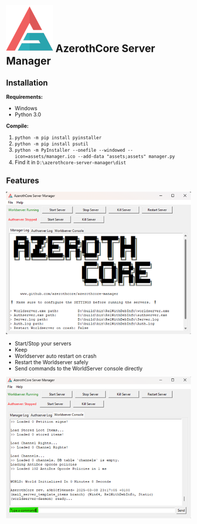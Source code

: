 # ![icon](icon.png) AzerothCore Server Manager

## Installation

**Requirements:**
- Windows
- Python 3.0

**Compile:**
1. `python -m pip install pyinstaller`
2. `python -m pip install psutil`
3. `python -m PyInstaller --onefile --windowed --icon=assets/manager.ico --add-data "assets;assets" manager.py`
4. Find it in `D:\azerothcore-server-manager\dist`

## Features
![manager-home](assets/manager-home.png)

- Start/Stop your servers
- Keep 
- Worldserver auto restart on crash
- Restart the Worldserver safely
- Send commands to the WorldServer console directly

![manager-command](assets/manager-command.png)
